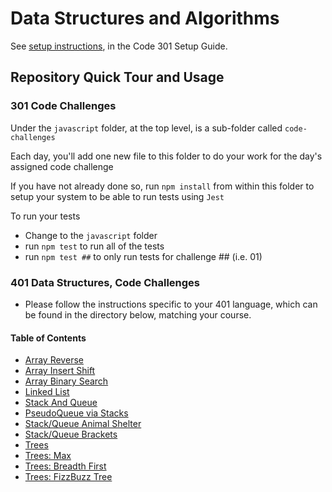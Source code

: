 # Data Structures and Algorithms

See [setup instructions](https://codefellows.github.io/setup-guide/code-301/3-code-challenges), in the Code 301 Setup Guide.

## Repository Quick Tour and Usage

### 301 Code Challenges

Under the `javascript` folder, at the top level, is a sub-folder called `code-challenges`

Each day, you'll add one new file to this folder to do your work for the day's assigned code challenge

If you have not already done so, run `npm install` from within this folder to setup your system to be able to run tests using `Jest`

To run your tests

- Change to the `javascript` folder
- run `npm test` to run all of the tests
- run `npm test ##` to only run tests for challenge ## (i.e. 01)

### 401 Data Structures, Code Challenges

- Please follow the instructions specific to your 401 language, which can be found in the directory below, matching your course.

#### Table of Contents

- [Array Reverse](./javascript/401/array-reverse/README.md)
- [Array Insert Shift](./javascript/401/array-insert-shift/README.md)
- [Array Binary Search](./javascript/401/array-binary-search/README.md)
- [Linked List](./javascript/linked-list/README.md)
- [Stack And Queue](./javascript/401/stack-and-queue/README.md)
- [PseudoQueue via Stacks](./javascript/401/stack-queue-pseudo/README.md)
- [Stack/Queue Animal Shelter](./javascript/401/stack-queue-animal-shelter/README.md)
- [Stack/Queue Brackets](./javascript/401/stack-queue-brackets/README.md)
- [Trees](./javascript/401/trees/README.md)
- [Trees: Max](./javascript/401/trees-max/README.md)
- [Trees: Breadth First](./javascript/401/trees-breadth-first/README.md)
- [Trees: FizzBuzz Tree](./javascript/401/trees-fizz-buzz/README.md)

